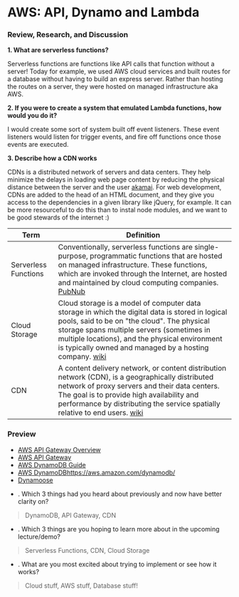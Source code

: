 # AWS: API, Dynamo and Lambda

### Review, Research, and Discussion

**1. What are serverless functions?**

Serverless functions are functions like API calls that function without a server! Today for example, we used AWS cloud services and built routes for a database without having to build an express server. Rather than hosting the routes on a server, they were hosted on managed infrastructure aka AWS.

**2. If you were to create a system that emulated Lambda functions, how would you do it?**

I would create some sort of system built off event listeners. These event listeners would listen for trigger events, and fire off functions once those events are executed.

**3. Describe how a CDN works**

CDNs is a distributed network of servers and data centers. They help minimize the delays in loading web page content by reducing the physical distance between the server and the user [akamai](https://www.akamai.com/us/en/cdn/what-is-a-cdn.jsp). For web development, CDNs are added to the head of an HTML document, and they give you access to the dependencies in a given library like jQuery, for example. It can be more resourceful to do this than to instal node modules, and we want to be good stewards of the internet :)

**Term** | **Definition**
-----|-----
Serverless Functions | Conventionally, serverless functions are single-purpose, programmatic functions that are hosted on managed infrastructure. These functions, which are invoked through the Internet, are hosted and maintained by cloud computing companies. [PubNub](https://www.pubnub.com/blog/what-is-a-serverless-function/)
Cloud Storage | Cloud storage is a model of computer data storage in which the digital data is stored in logical pools, said to be on "the cloud". The physical storage spans multiple servers (sometimes in multiple locations), and the physical environment is typically owned and managed by a hosting company. [wiki](https://en.wikipedia.org/wiki/Cloud_storage)
CDN | A content delivery network, or content distribution network (CDN), is a geographically distributed network of proxy servers and their data centers. The goal is to provide high availability and performance by distributing the service spatially relative to end users. [wiki](https://en.wikipedia.org/wiki/Content_delivery_network)


### Preview
- [AWS API Gateway Overview](https://www.serverless.com/amazon-api-gateway)
- [AWS API Gateway](https://aws.amazon.com/api-gateway/)
- [AWS DynamoDB Guide](https://www.dynamodbguide.com/what-is-dynamo-db/)
- [AWS DynamoDB]()https://aws.amazon.com/dynamodb/
- [Dynamoose](https://dynamoosejs.com/getting_started/Introduction/)

* . Which 3 things had you heard about previously and now have better clarity on?

> DynamoDB, API Gateway, CDN

* . Which 3 things are you hoping to learn more about in the upcoming lecture/demo?

> Serverless Functions, CDN, Cloud Storage

* . What are you most excited about trying to implement or see how it works?

> Cloud stuff, AWS stuff, Database stuff!